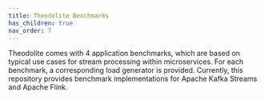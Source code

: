 ```yaml
---
title: Theodolite Benchmarks
has_children: true
nav_order: 7
---
```


Theodolite comes with 4 application benchmarks, which are based on typical use cases for stream processing within microservices. For each benchmark, a corresponding load generator is provided. Currently, this repository provides benchmark implementations for Apache Kafka Streams and Apache Flink.

<!-- TODO How to install them-->